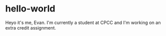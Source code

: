 # hello-world

Heyo it's me, Evan. I'm currently a student at CPCC and I'm working on an extra credit assignment.
